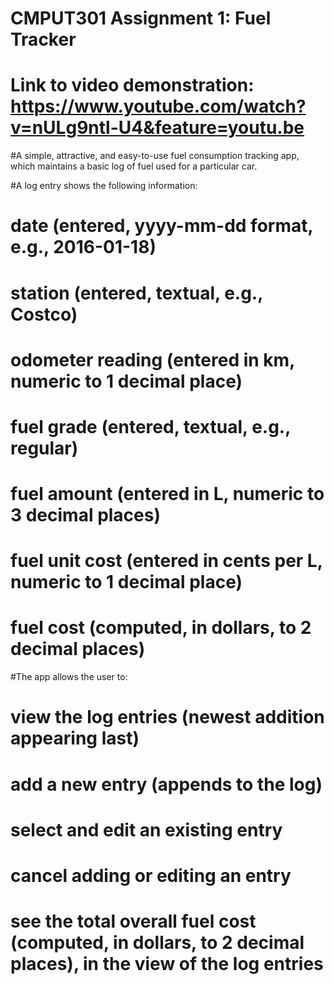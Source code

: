 # CMPUT301 Assignment 1: Fuel Tracker
# Link to video demonstration: https://www.youtube.com/watch?v=nULg9ntl-U4&feature=youtu.be

#A simple, attractive, and easy-to-use fuel consumption tracking app, which maintains a basic log of fuel used for a particular car. 

#A log entry shows the following information:
#    date (entered, yyyy-mm-dd format, e.g., 2016-01-18)
#    station (entered, textual, e.g., Costco)
#    odometer reading (entered in km, numeric to 1 decimal place)
#    fuel grade (entered, textual, e.g., regular)
#    fuel amount (entered in L, numeric to 3 decimal places)
#    fuel unit cost (entered in cents per L, numeric to 1 decimal place)
#    fuel cost (computed, in dollars, to 2 decimal places)

#The app allows the user to:

#    view the log entries (newest addition appearing last)
#    add a new entry (appends to the log)
#    select and edit an existing entry
#    cancel adding or editing an entry
#    see the total overall fuel cost (computed, in dollars, to 2 decimal places), in the view of the log entries